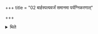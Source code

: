 +++
title = "02 बार्हस्पत्यवर्जं समानमा पर्यग्निकरणात्"

+++

<details><summary>थिते</summary>

बार्हस्पत्यवर्जं समानमा पर्यग्निकरणात् २
</details>

